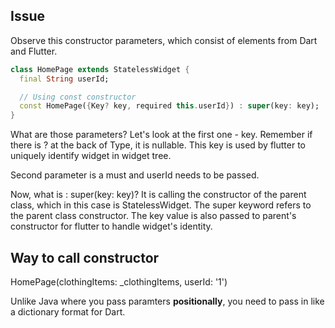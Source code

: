 ## Issue
Observe this constructor parameters, which consist of elements from Dart and Flutter.

```dart
class HomePage extends StatelessWidget {
  final String userId;

  // Using const constructor
  const HomePage({Key? key, required this.userId}) : super(key: key);
}
```

What are those parameters? Let's look at the first one - key. Remember if there is ? at the back of Type, it is nullable.
This key is used by flutter to uniquely identify widget in widget tree.

Second parameter is a must and userId needs to be passed.

Now, what is : super(key: key)? It is calling the constructor of the parent class, which in this case is StatelessWidget.
The super keyword refers to the parent class constructor. The key value is also passed to parent's constructor for flutter to 
handle widget's identity.

## Way to call constructor
HomePage(clothingItems: _clothingItems, userId: '1')

Unlike Java where you pass paramters **positionally**, you need to pass in like a dictionary format for Dart.

